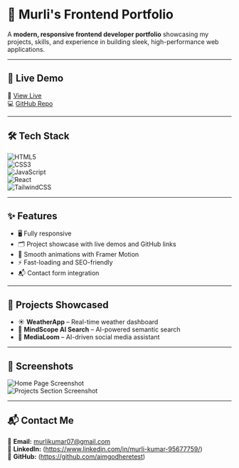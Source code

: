 # 💼 Murli's Frontend Portfolio  

A **modern, responsive frontend developer portfolio** showcasing my projects, skills, and experience in building sleek, high-performance web applications.

---

## 🚀 Live Demo  
🔗 [View Live](https://portfolio-two-gamma-rhfcjxmm8b.vercel.app/)  
💻 [GitHub Repo](https://github.com/aimgodheretest/Portfolio)

---

## 🛠 Tech Stack  
![HTML5](https://img.shields.io/badge/HTML5-E34F26?logo=html5&logoColor=white)  
![CSS3](https://img.shields.io/badge/CSS3-1572B6?logo=css3&logoColor=white)  
![JavaScript](https://img.shields.io/badge/JavaScript-F7DF1E?logo=javascript&logoColor=black)  
![React](https://img.shields.io/badge/React-20232A?logo=react&logoColor=61dafb)  
![TailwindCSS](https://img.shields.io/badge/Tailwind_CSS-38B2AC?logo=tailwind-css&logoColor=white)  

---

## ✨ Features  
- 🖥 Fully responsive 
- 🗂 Project showcase with live demos and GitHub links  
- 🎯 Smooth animations with Framer Motion  
- ⚡ Fast-loading and SEO-friendly  
- 📬 Contact form integration  

---

## 📂 Projects Showcased  
- ☀️ **WeatherApp** – Real-time weather dashboard  
- 🧠 **MindScope AI Search** – AI-powered semantic search  
- 🎯 **MediaLoom** – AI-driven social media assistant  

---

## 📸 Screenshots  
![Home Page Screenshot](./sc1.png)  
![Projects Section Screenshot](./sc4.png)

---

## 📬 Contact Me  
📧 **Email:** murlikumar07@gmail.com  
🔗 **LinkedIn:** (https://www.linkedin.com/in/murli-kumar-95677759/)  
🐙 **GitHub:** (https://github.com/aimgodheretest)
